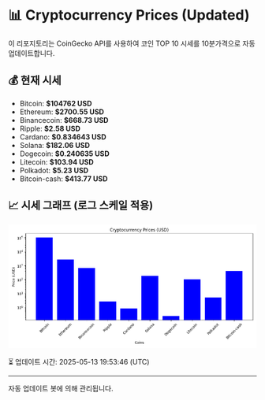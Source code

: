 
# 📊 Cryptocurrency Prices (Updated)

이 리포지토리는 CoinGecko API를 사용하여 코인 TOP 10 시세를 10분가격으로 자동 업데이트합니다.

## 💰 현재 시세
- Bitcoin: **$104762 USD**
- Ethereum: **$2700.55 USD**
- Binancecoin: **$668.73 USD**
- Ripple: **$2.58 USD**
- Cardano: **$0.834643 USD**
- Solana: **$182.06 USD**
- Dogecoin: **$0.240635 USD**
- Litecoin: **$103.94 USD**
- Polkadot: **$5.23 USD**
- Bitcoin-cash: **$413.77 USD**

## 📈 시세 그래프 (로그 스케일 적용)
![Crypto Prices](crypto_prices.png)

⏳ 업데이트 시간: 2025-05-13 19:53:46 (UTC)

---
자동 업데이트 봇에 의해 관리됩니다.
